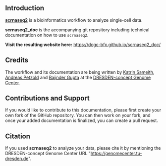 ## Introduction

[**scrnaseq2**](https://github.com/dcgc-bfx/scrnaseq2) is a bioinformatics workflow to analyze single-cell data. 

**scrnaseq2_doc** is the accompanying git repository including technical documentation on how to use `scrnaseq2`. 

**Visit the resulting website here:** https://dcgc-bfx.github.io/scrnaseq2_doc/

## Credits

The workflow and its documentation are being written by [Katrin Sameith](https://github.com/ktrns), [Andreas Petzold](https://github.com/andpet0101) and [Rajinder Gupta](https://github.com/rajinder4489) at the [DRESDEN-concept Genome Center](https://genomecenter.tu-dresden.de/about-us). 

## Contributions and Support

If you would like to contribute to this documentation, please first create your own fork of the GitHub repository. You can then work on your fork, and once your added documentation is finalized, you can create a pull request. 

## Citation

If you used **scrnaseq2** to analyze your data, please cite it by mentioning the DRESDEN-concept Genome Center URL "https://genomecenter.tu-dresden.de". 

